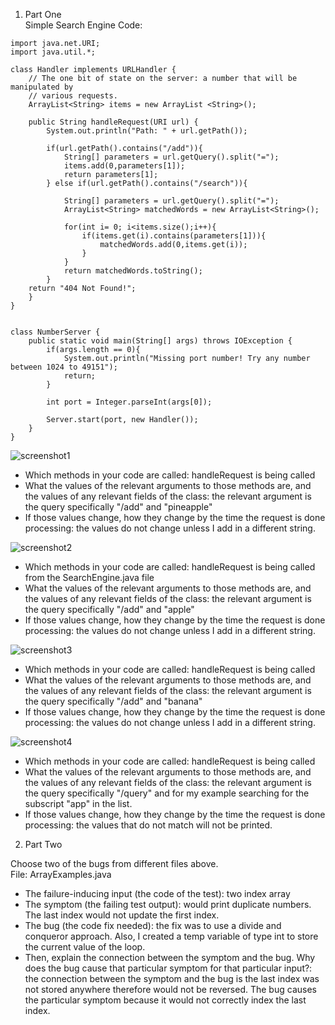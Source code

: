1. Part One <br/>
Simple Search Engine Code: 
```import java.io.IOException;
import java.net.URI;
import java.util.*; 

class Handler implements URLHandler {
    // The one bit of state on the server: a number that will be manipulated by
    // various requests.
    ArrayList<String> items = new ArrayList <String>(); 

    public String handleRequest(URI url) {
        System.out.println("Path: " + url.getPath());

        if(url.getPath().contains("/add")){ 
            String[] parameters = url.getQuery().split("=");
            items.add(0,parameters[1]);
            return parameters[1];
        } else if(url.getPath().contains("/search")){
            
            String[] parameters = url.getQuery().split("=");
            ArrayList<String> matchedWords = new ArrayList<String>(); 

            for(int i= 0; i<items.size();i++){
                if(items.get(i).contains(parameters[1])){
                    matchedWords.add(0,items.get(i));
                }
            } 
            return matchedWords.toString();    
        }
    return "404 Not Found!";
    }   
}


class NumberServer {
    public static void main(String[] args) throws IOException {
        if(args.length == 0){
            System.out.println("Missing port number! Try any number between 1024 to 49151");
            return;
        }

        int port = Integer.parseInt(args[0]);

        Server.start(port, new Handler());
    }
}
```
![screenshot1]()
- Which methods in your code are called: handleRequest is being called 
- What the values of the relevant arguments to those methods are, and the values of any relevant fields of the class: the relevant argument is the query specifically "/add" and "pineapple" 
- If those values change, how they change by the time the request is done processing: the values do not change unless I add in a different string. 

![screenshot2]()
- Which methods in your code are called: handleRequest is being called from the SearchEngine.java file 
- What the values of the relevant arguments to those methods are, and the values of any relevant fields of the class: the relevant argument is the query specifically "/add" and "apple" 
- If those values change, how they change by the time the request is done processing: the values do not change unless I add in a different string. 

![screenshot3]()
- Which methods in your code are called: handleRequest is being called 
- What the values of the relevant arguments to those methods are, and the values of any relevant fields of the class: the relevant argument is the query specifically "/add" and "banana" 
- If those values change, how they change by the time the request is done processing: the values do not change unless I add in a different string.

![screenshot4]()
- Which methods in your code are called: handleRequest is being called 
- What the values of the relevant arguments to those methods are, and the values of any relevant fields of the class: the relevant argument is the query specifically "/query" and for my example searching for the subscript "app" in the list. 
- If those values change, how they change by the time the request is done processing: the values that do not match will not be printed. 

2. Part Two 

Choose two of the bugs from different files above. <br/>
File: ArrayExamples.java <br/>
- The failure-inducing input (the code of the test): two index array <br/>
- The symptom (the failing test output): would print duplicate numbers. The last index would not update the first index. <br/>
- The bug (the code fix needed): the fix was to use a divide and conqueror approach. Also, I created a temp variable of type int to store the current value of the loop. <br/> 
- Then, explain the connection between the symptom and the bug. Why does the bug cause that particular symptom for that particular input?: the connection between the symptom and the bug is the last index was not stored anywhere therefore would not be reversed. The bug causes the particular symptom because it would not correctly index the last index. 

